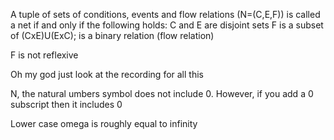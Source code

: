 A tuple of sets of conditions, events and flow relations (N=(C,E,F)) is called a net if and only if the following holds:
C and E are disjoint sets
F is a subset of (CxE)U(ExC); is a binary relation (flow relation)

F is not reflexive

Oh my god just look at the recording for all this

N, the natural  umbers symbol does not include 0. However, if you add a 0 subscript then it includes 0

Lower case omega is roughly equal to infinity


